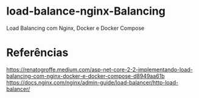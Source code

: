 # load-balance-nginx-Balancing
Load Balancing com Nginx, Docker e Docker Compose




# Referências
https://renatogroffe.medium.com/asp-net-core-2-2-implementando-load-balancing-com-nginx-docker-e-docker-compose-d8949aa61b
https://docs.nginx.com/nginx/admin-guide/load-balancer/http-load-balancer/
